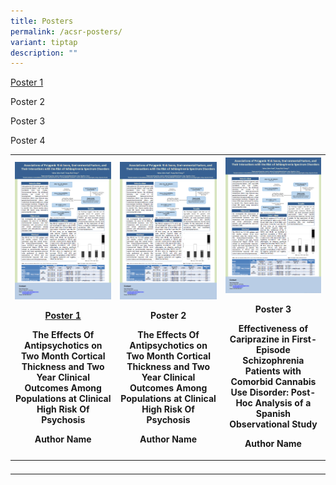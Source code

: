 ```yaml
---
title: Posters
permalink: /acsr-posters/
variant: tiptap
description: ""
---
```

<p><a href="/files/P1.pdf" rel="noopener noreferrer nofollow" target="_blank">Poster 1</a>
</p>
<p>Poster 2</p>
<p>Poster 3</p>
<p>Poster 4</p>
<table style="minWidth: 75px">
<colgroup>
<col>
<col>
<col>
</colgroup>
<tbody>
<tr>
<th rowspan="1" colspan="1">
<div class="isomer-image-wrapper">
<img style="width: 100%" height="auto" width="100%" alt="" src="/images/P1.png">
</div>
<p><a href="/files/P1.pdf" rel="noopener noreferrer nofollow" target="_blank">Poster 1</a>
</p>
<p>The Effects Of Antipsychotics on Two Month Cortical Thickness and Two
Year Clinical Outcomes Among Populations at Clinical High Risk Of Psychosis</p>
<p></p>
<p>Author Name</p>
</th>
<th rowspan="1" colspan="1">
<div class="isomer-image-wrapper">
<img style="width: 100%" height="auto" width="100%" alt="" src="/images/P1.png">
</div>
<p>Poster 2</p>
<p>The Effects Of Antipsychotics on Two Month Cortical Thickness and Two
Year Clinical Outcomes Among Populations at Clinical High Risk Of Psychosis</p>
<p></p>
<p>Author Name</p>
</th>
<th rowspan="1" colspan="1">
<div class="isomer-image-wrapper">
<img style="width: 100%" height="auto" width="100%" alt="" src="/images/P1.png">
</div>
<p>Poster 3</p>
<p>Effectiveness of Cariprazine in First-Episode Schizophrenia Patients with
Comorbid Cannabis Use Disorder: Post-Hoc Analysis of a Spanish Observational
Study</p>
<p></p>
<p>Author Name</p>
</th>
</tr>
<tr>
<th rowspan="1" colspan="1">
<p></p>
</th>
<th rowspan="1" colspan="1">
<p></p>
</th>
<th rowspan="1" colspan="1">
<p></p>
</th>
</tr>
</tbody>
</table>
<p></p>
<p></p>
<p></p>
